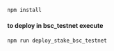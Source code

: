 ```sh
npm install
```

#### to deploy in bsc_testnet execute 
```sh
npm run deploy_stake_bsc_testnet
```
